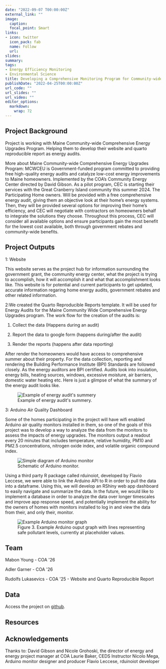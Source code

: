 ```yaml
---
date: "2022-09-07 T00:00:00Z"
external_link: ""
image:
  caption: 
  focal_point: Smart
links:
- icon: twitter
  icon_pack: fab
  name: Follow
  url: 
slides: 
summary: 
tags:
- Energy Efficiency Monitoring
- Environmental Science
title: Developing a Comprehensive Monitoring Program for Community-wide Energy Efficiency Upgrades
publishDate: "2022-04-25T00:00:00Z"
url_code: ""
url_slides: ""
url_video: ""
editor_options: 
  markdown: 
    wrap: 72
---
```


## Project Background

Project is working with Maine Community-wide Comprehensive Energy Upgrades Program. Helping them to develop their website and quarto reproducible report as energy audits. 

More about Maine Community-wide Comprehensive Energy Upgrades Program:
MCWCEU is Government-funded program committed to providing free high-quality energy audits and catalyze low-cost energy improvements to Maine homeowners. Implemented by the COA’s Community Energy Center directed by David Gibson. As a pilot program, CEC is starting their services with the Great Cranberry Island community this summer 2024. The Participating Home owners. Will be provided with a free comprehensive energy audit, giving them an objective look at their home’s energy systems. Then, they will be provided several options for improving their home’s efficiency, and CEC will negotiate with contractors on homeowners behalf to integrate the solutions they choose.
Throughout this process, CEC will consider all available options and ensure participants gain the most benefit for the lowest cost available, both through government rebates and community-wide benefits.


## Project Outputs

1: Website

This website serves as the project hub for information surrounding the
government grant, the community energy center, what the project is
trying to accomplish, how it will accomplish it and what that
accomplishment looks like. This website is for potential and current
participants to get updated, accurate information regaring home energy
audits, government rebates and other related information.

2:We created the Quarto Reproducible Reports template. It will be used
for Energy Audits for the Maine Community Wide Comprehensive Energy
Upgrades program. The work flow for the creation of the audits is:

1.  Collect the data (Happens during an audit)

2.  Report the data to google form (happens during/after the audit)

3.  Render the reports (happens after data reporting)

After render the homeowners would have access to comprehensive summer
about their property. For the data collection, reporting and rendering
the Building Performance Institute (BPI) Standards are followed closely.
As the energy auditors are BPI certified. Audits look into insulation,
energy bills, heating sources, windows, excessive moisture, air
barriers, domestic water heating etc. Here is just a glimpse of what the
summary of the energy audit looks like.

<figure>

<img src="/img/energy_audit_summery.png" alt="Example of energy audit's summery"/>

<figcaption>Example of energy audit's summery.</figcaption>

</figure>


3: Arduino Air Quality Dashboard

Some of the homes participating in the project will have wifi enabled
Arduino air quality monitors installed in them, so one of the goals of
this project was to develop a way to analyze the data from the monitors
to assess the impacts of energy upgrades. The monitors output a readout
every 20 minutes that includes temperature, relative humidity, PM10 and
PM2.5 concentrations, nitrogen oxide index, and volatile organic
compound index.

<figure>

<img src="/img/monitor_schema.png" alt="Simple diagram of Arduino monitor"/>

<figcaption>Schematic of Arduino monitor.</figcaption>

</figure>

Using a third party R package called rduinoiot, developed by Flavio
Leccese, we were able to link the Arduino API to R in order to pull the
data into a dataframe. Using this, we will develop an RShiny web app
dashboard to easily navigate and summarize the data. In the future, we
would like to implement a database in order to analyze the data over
longer timescales and improve app response speed, and potentially
implement the ability for the owners of homes with monitors installed to
log in and view the data from their, and only their, monitor.

<figure>

<img src="/img/arduino_graph_ex.png" alt="Example Arduino monitor graph"/>

<figcaption>Figure 3. Example Arduino ouput graph with lines
representing safe pollutant levels, currently at placeholder
values.</figcaption>

</figure>

## Team

Mabon Young - COA '26

Adler Garner - COA '26 

Rudolfs Lukasevics - COA '25 - Website and Quarto Reproducible Report

## Data

Access the project on
[github](https://github.com/LaurieLBaker/CEDS-Energy).

## Resources

## Acknowledgements

Thanks to: David Gibson and Nicole Grohoski, the director of energy and
energy project manager at COA Laurie Baker, CEDS Instructor Nicolo Mega,
Arduino monitor designer and producer Flavio Leccese, rduinoiot
developer
